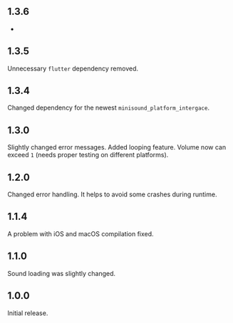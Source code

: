 ## 1.3.6

-

## 1.3.5

Unnecessary `flutter` dependency removed. 

## 1.3.4

Changed dependency for the newest `minisound_platform_intergace`. 

## 1.3.0

Slightly changed error messages. 
Added looping feature.
Volume now can exceed `1` (needs proper testing on different platforms).

## 1.2.0

Changed error handling. It helps to avoid some crashes during runtime.

## 1.1.4

A problem with iOS and macOS compilation fixed.

## 1.1.0

Sound loading was slightly changed.

## 1.0.0

Initial release.
